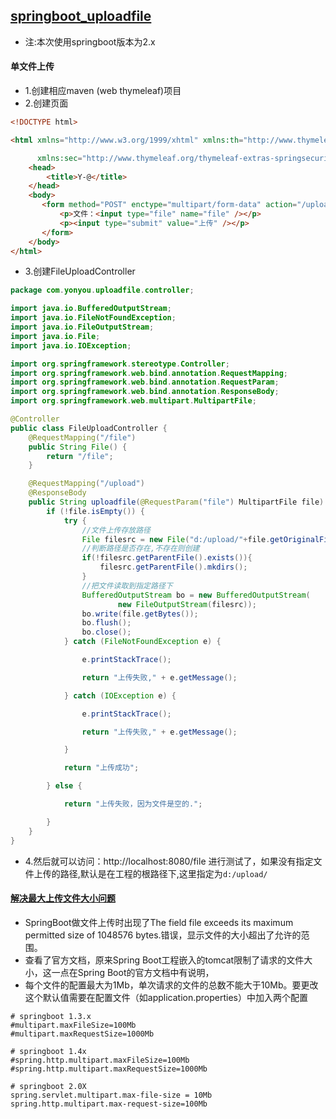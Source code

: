 [springboot_uploadfile](http://412887952-qq-com.iteye.com/blog/2293385)
---------------------
* 注:本次使用springboot版本为2.x

#### 单文件上传

* 1.创建相应maven (web thymeleaf)项目
* 2.创建页面
```html
<!DOCTYPE html>

<html xmlns="http://www.w3.org/1999/xhtml" xmlns:th="http://www.thymeleaf.org"

      xmlns:sec="http://www.thymeleaf.org/thymeleaf-extras-springsecurity3">
    <head>
        <title>Y-@</title>
    </head>
    <body>
       <form method="POST" enctype="multipart/form-data" action="/upload"> 
           <p>文件：<input type="file" name="file" /></p>
           <p><input type="submit" value="上传" /></p>
       </form>
    </body>
</html>
```
* 3.创建FileUploadController
```java
package com.yonyou.uploadfile.controller;

import java.io.BufferedOutputStream;
import java.io.FileNotFoundException;
import java.io.FileOutputStream;
import java.io.File;
import java.io.IOException;

import org.springframework.stereotype.Controller;
import org.springframework.web.bind.annotation.RequestMapping;
import org.springframework.web.bind.annotation.RequestParam;
import org.springframework.web.bind.annotation.ResponseBody;
import org.springframework.web.multipart.MultipartFile;

@Controller
public class FileUploadController {
	@RequestMapping("/file")
	public String File() {
		return "/file";
	}

	@RequestMapping("/upload")
	@ResponseBody
	public String uploadfile(@RequestParam("file") MultipartFile file) {
		if (!file.isEmpty()) {
			try {
				//文件上传存放路径
				File filesrc = new File("d:/upload/"+file.getOriginalFilename());
				//判断路径是否存在,不存在则创建
				if(!filesrc.getParentFile().exists()){
					filesrc.getParentFile().mkdirs();
				}
				//把文件读取到指定路径下
				BufferedOutputStream bo = new BufferedOutputStream(
						new FileOutputStream(filesrc));
				bo.write(file.getBytes());
				bo.flush();
				bo.close();
			} catch (FileNotFoundException e) {

				e.printStackTrace();

				return "上传失败," + e.getMessage();

			} catch (IOException e) {

				e.printStackTrace();

				return "上传失败," + e.getMessage();

			}

			return "上传成功";

		} else {

			return "上传失败，因为文件是空的.";

		}
	}
}
```
* 4.然后就可以访问：http://localhost:8080/file 进行测试了，如果没有指定文件上传的路径,默认是在工程的根路径下,这里指定为` d:/upload/ `
#### [解决最大上传文件大小问题](https://blog.csdn.net/u010429286/article/details/54381705)
* SpringBoot做文件上传时出现了The field file exceeds its maximum permitted size of 1048576 bytes.错误，显示文件的大小超出了允许的范围。
* 查看了官方文档，原来Spring Boot工程嵌入的tomcat限制了请求的文件大小，这一点在Spring Boot的官方文档中有说明，
* 每个文件的配置最大为1Mb，单次请求的文件的总数不能大于10Mb。要更改这个默认值需要在配置文件（如application.properties）中加入两个配置

```poperties
# springboot 1.3.x 
#multipart.maxFileSize=100Mb
#multipart.maxRequestSize=1000Mb

# springboot 1.4x
#spring.http.multipart.maxFileSize=100Mb
#spring.http.multipart.maxRequestSize=1000Mb

# springboot 2.0X
spring.servlet.multipart.max-file-size = 10Mb    
spring.http.multipart.max-request-size=100Mb    
```

